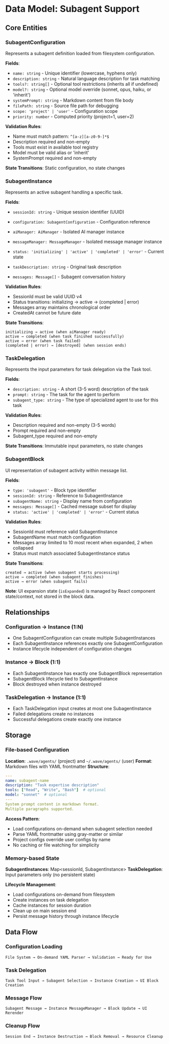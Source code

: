# Data Model: Subagent Support

## Core Entities

### SubagentConfiguration
Represents a subagent definition loaded from filesystem configuration.

**Fields**:
- `name: string` - Unique identifier (lowercase, hyphens only)
- `description: string` - Natural language description for task matching
- `tools?: string[]` - Optional tool restrictions (inherits all if undefined)
- `model?: string` - Optional model override (sonnet, opus, haiku, or 'inherit')
- `systemPrompt: string` - Markdown content from file body
- `filePath: string` - Source file path for debugging
- `scope: 'project' | 'user'` - Configuration scope
- `priority: number` - Computed priority (project=1, user=2)

**Validation Rules**:
- Name must match pattern: `^[a-z][a-z0-9-]*$`
- Description required and non-empty
- Tools must exist in available tool registry
- Model must be valid alias or 'inherit'
- SystemPrompt required and non-empty

**State Transitions**: Static configuration, no state changes

### SubagentInstance
Represents an active subagent handling a specific task.

**Fields**:
- `sessionId: string` - Unique session identifier (UUID)
- `configuration: SubagentConfiguration` - Configuration reference
- `aiManager: AiManager` - Isolated AI manager instance
- `messageManager: MessageManager` - Isolated message manager instance
- `status: 'initializing' | 'active' | 'completed' | 'error'` - Current state

- `taskDescription: string` - Original task description
- `messages: Message[]` - Subagent conversation history

**Validation Rules**:
- SessionId must be valid UUID v4
- Status transitions: initializing → active → (completed | error)
- Messages array maintains chronological order
- CreatedAt cannot be future date

**State Transitions**:
```
initializing → active (when aiManager ready)
active → completed (when task finished successfully)  
active → error (when task failed)
(completed | error) → [destroyed] (when session ends)
```

### TaskDelegation
Represents the input parameters for task delegation via the Task tool.

**Fields**:
- `description: string` - A short (3-5 word) description of the task
- `prompt: string` - The task for the agent to perform
- `subagent_type: string` - The type of specialized agent to use for this task

**Validation Rules**:
- Description required and non-empty (3-5 words)
- Prompt required and non-empty
- Subagent_type required and non-empty

**State Transitions**: Immutable input parameters, no state changes

### SubagentBlock
UI representation of subagent activity within message list.

**Fields**:
- `type: 'subagent'` - Block type identifier
- `sessionId: string` - Reference to SubagentInstance
- `subagentName: string` - Display name from configuration
- `messages: Message[]` - Cached message subset for display
- `status: 'active' | 'completed' | 'error'` - Current status


**Validation Rules**:
- SessionId must reference valid SubagentInstance
- SubagentName must match configuration
- Messages array limited to 10 most recent when expanded, 2 when collapsed
- Status must match associated SubagentInstance status

**State Transitions**:
```
created → active (when subagent starts processing)
active → completed (when subagent finishes)
active → error (when subagent fails)
```

**Note**: UI expansion state (`isExpanded`) is managed by React component state/context, not stored in the block data.

## Relationships

### Configuration → Instance (1:N)
- One SubagentConfiguration can create multiple SubagentInstances
- Each SubagentInstance references exactly one SubagentConfiguration
- Instance lifecycle independent of configuration changes

### Instance → Block (1:1)
- Each SubagentInstance has exactly one SubagentBlock representation
- SubagentBlock lifecycle tied to SubagentInstance
- Block destroyed when instance destroyed

### TaskDelegation → Instance (1:1)
- Each TaskDelegation input creates at most one SubagentInstance
- Failed delegations create no instances
- Successful delegations create exactly one instance

## Storage

### File-based Configuration
**Location**: `.wave/agents/` (project) and `~/.wave/agents/` (user)
**Format**: Markdown files with YAML frontmatter
**Structure**:
```yaml
---
name: subagent-name
description: "Task expertise description"
tools: ["Read", "Write", "Bash"]  # optional
model: "sonnet"  # optional
---
System prompt content in markdown format.
Multiple paragraphs supported.
```

**Access Pattern**:
- Load configurations on-demand when subagent selection needed
- Parse YAML frontmatter using gray-matter or similar
- Project configs override user configs by name
- No caching or file watching for simplicity

### Memory-based State
**SubagentInstances**: Map<sessionId, SubagentInstance>
**TaskDelegation**: Input parameters only (no persistent state)

**Lifecycle Management**:
- Load configurations on-demand from filesystem
- Create instances on task delegation
- Cache instances for session duration
- Clean up on main session end
- Persist message history through instance lifecycle

## Data Flow

### Configuration Loading
```
File System → On-demand YAML Parser → Validation → Ready for Use
```

### Task Delegation
```
Task Tool Input → Subagent Selection → Instance Creation → UI Block Creation
```

### Message Flow
```
Subagent Message → Instance MessageManager → Block Update → UI Rerender
```

### Cleanup Flow
```
Session End → Instance Destruction → Block Removal → Resource Cleanup
```